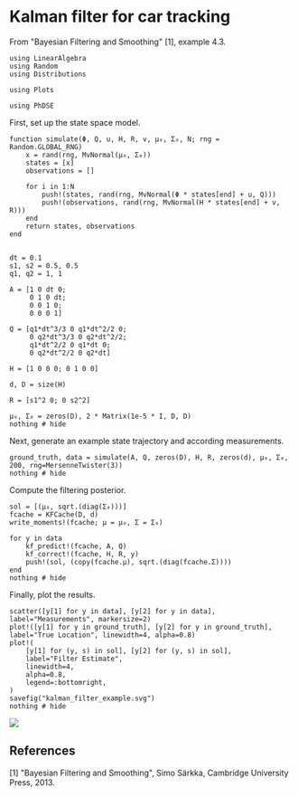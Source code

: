 # Kalman filter for car tracking

From "Bayesian Filtering and Smoothing" [1], example 4.3.

```@example 1
using LinearAlgebra
using Random
using Distributions

using Plots

using PhDSE
```

First, set up the state space model.

```@example 1
function simulate(Φ, Q, u, H, R, v, μ₀, Σ₀, N; rng = Random.GLOBAL_RNG)
    x = rand(rng, MvNormal(μ₀, Σ₀))
    states = [x]
    observations = []

    for i in 1:N
        push!(states, rand(rng, MvNormal(Φ * states[end] + u, Q)))
        push!(observations, rand(rng, MvNormal(H * states[end] + v, R)))
    end
    return states, observations
end


dt = 0.1
s1, s2 = 0.5, 0.5
q1, q2 = 1, 1

A = [1 0 dt 0;
     0 1 0 dt;
     0 0 1 0;
     0 0 0 1]

Q = [q1*dt^3/3 0 q1*dt^2/2 0;
     0 q2*dt^3/3 0 q2*dt^2/2;
     q1*dt^2/2 0 q1*dt 0;
     0 q2*dt^2/2 0 q2*dt]

H = [1 0 0 0; 0 1 0 0]

d, D = size(H)

R = [s1^2 0; 0 s2^2]

μ₀, Σ₀ = zeros(D), 2 * Matrix(1e-5 * I, D, D)
nothing # hide
```

Next, generate an example state trajectory and according measurements.

```@example 1
ground_truth, data = simulate(A, Q, zeros(D), H, R, zeros(d), μ₀, Σ₀, 200, rng=MersenneTwister(3))
nothing # hide
```

Compute the filtering posterior.

```@example 1
sol = [(μ₀, sqrt.(diag(Σ₀)))]
fcache = KFCache(D, d)
write_moments!(fcache; μ = μ₀, Σ = Σ₀)

for y in data
    kf_predict!(fcache, A, Q)
    kf_correct!(fcache, H, R, y)
    push!(sol, (copy(fcache.μ), sqrt.(diag(fcache.Σ))))
end
nothing # hide
```

Finally, plot the results.

```@example 1
scatter([y[1] for y in data], [y[2] for y in data], label="Measurements", markersize=2)
plot!([y[1] for y in ground_truth], [y[2] for y in ground_truth], label="True Location", linewidth=4, alpha=0.8)
plot!(
    [y[1] for (y, s) in sol], [y[2] for (y, s) in sol],
    label="Filter Estimate",
    linewidth=4,
    alpha=0.8,
    legend=:bottomright,
)
savefig("kalman_filter_example.svg")
nothing # hide
```

![](kalman_filter_example.svg)


## References
[1] "Bayesian Filtering and Smoothing", Simo Särkka, Cambridge University Press, 2013.